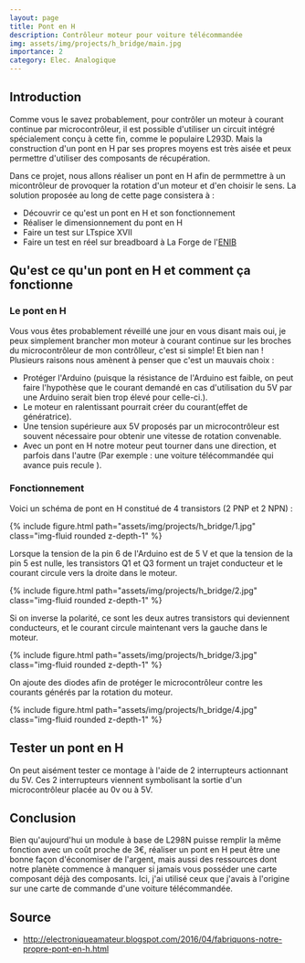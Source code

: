 ```yaml
---
layout: page
title: Pont en H
description: Contrôleur moteur pour voiture télécommandée
img: assets/img/projects/h_bridge/main.jpg
importance: 2
category: Elec. Analogique
---
```


## Introduction
Comme vous le savez probablement, pour contrôler un moteur à courant continue par microcontrôleur, il est possible d'utiliser un circuit intégré spécialement conçu à cette fin, comme le populaire L293D. Mais la construction d'un pont en H par ses propres moyens est très aisée et peux permettre d'utiliser des composants de récupération.

Dans ce projet, nous allons réaliser un pont en H afin de permmettre à un micontrôleur de provoquer la rotation d'un moteur et d'en choisir le sens.
La solution proposée au long de cette page consistera à :
- Découvrir ce qu'est un pont en H et son fonctionnement
- Réaliser le dimensionnement du pont en H
- Faire un test sur LTspice XVII
- Faire un test en réel sur breadboard à La Forge de l'[ENIB](https://www.enib.fr/fr/)

## Qu'est ce qu'un pont en H et comment ça fonctionne

### Le pont en H
Vous vous êtes probablement réveillé une jour en vous disant mais oui, je peux simplement brancher mon moteur à courant continue sur les broches du microcontrôleur de mon contrôlleur, c'est si simple! Et bien nan !
Plusieurs raisons nous amènent à penser que c'est un mauvais choix :
- Protéger l'Arduino (puisque la résistance de l'Arduino est faible, on peut faire l'hypothèse que le courant demandé en cas d'utilisation du 5V par une Arduino serait bien trop élevé pour celle-ci.).
- Le moteur en ralentissant pourrait créer du courant(effet de génératrice). 
- Une tension supérieure aux 5V proposés par un microcontrôleur est souvent nécessaire pour obtenir une vitesse de rotation convenable.
- Avec un pont en H notre moteur peut tourner dans une direction, et parfois dans l'autre (Par exemple : une voiture télécommandée qui avance puis recule ).

### Fonctionnement
Voici un schéma de pont en H constitué de 4 transistors (2 PNP et 2 NPN) :

{% include figure.html path="assets/img/projects/h_bridge/1.jpg" class="img-fluid rounded z-depth-1" %}

Lorsque la tension de la pin 6 de l'Arduino est de 5 V et que la tension de la pin 5 est nulle, les transistors Q1 et Q3 forment un trajet conducteur et le courant circule vers la droite dans le moteur.

{% include figure.html path="assets/img/projects/h_bridge/2.jpg" class="img-fluid rounded z-depth-1" %}

Si on inverse la polarité, ce sont les deux autres transistors qui deviennent conducteurs, et le courant circule maintenant vers la gauche dans le moteur.

{% include figure.html path="assets/img/projects/h_bridge/3.jpg" class="img-fluid rounded z-depth-1" %}

On ajoute des diodes afin de protéger le microcontrôleur contre les courants générés par la rotation du moteur.

{% include figure.html path="assets/img/projects/h_bridge/4.jpg" class="img-fluid rounded z-depth-1" %}


## Tester un pont en H
On peut aisément tester ce montage à l'aide de 2 interrupteurs actionnant du 5V.
Ces 2 interrupteurs viennent symbolisant la sortie d'un microcontrôleur placée au 0v ou à 5V.


## Conclusion

Bien qu'aujourd'hui un module à base de L298N puisse remplir la même fonction avec un coût proche de 3€, réaliser un pont en H peut être une bonne façon d'économiser de l'argent, mais aussi des ressources dont notre planète commence à manquer si jamais vous posséder une carte composant déjà des composants. Ici, j'ai utilisé ceux que j'avais à l'origine sur une carte de commande d'une voiture télécommandée.

## Source
- <http://electroniqueamateur.blogspot.com/2016/04/fabriquons-notre-propre-pont-en-h.html>
